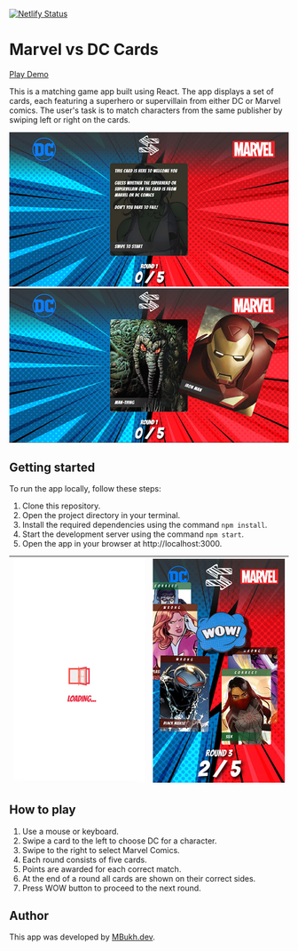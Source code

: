 [![Netlify Status](https://api.netlify.com/api/v1/badges/d6374334-420d-40be-8e7c-caca5a5577f5/deploy-status)](https://app.netlify.com/sites/mbukh-comics-match-game/deploys)

# Marvel vs DC Cards

[Play Demo](https://mbukh-comics-match-game.netlify.app)

This is a matching game app built using React. The app displays a set of cards, each featuring a superhero or supervillain from either DC or Marvel comics. The user's task is to match characters from the same publisher by swiping left or right on the cards.

![image](./docs/screen1.jpg)
![image](./docs/screen2.jpg)

## Getting started

To run the app locally, follow these steps:

1. Clone this repository.
2. Open the project directory in your terminal.
3. Install the required dependencies using the command `npm install`.
4. Start the development server using the command `npm start`.
5. Open the app in your browser at http://localhost:3000.

| ![iPhone screenshot 1](./docs/screen3.jpeg "title-1") | ![iPhone screenshot 1](./docs/screen4.jpeg "title-2") |
| :---------------------------------------------------: | :---------------------------------------------------: |

## How to play

1. Use a mouse or keyboard.
2. Swipe a card to the left to choose DC for a character.
3. Swipe to the right to select Marvel Comics.
4. Each round consists of five cards.
5. Points are awarded for each correct match.
6. At the end of a round all cards are shown on their correct sides.
7. Press WOW button to proceed to the next round.

## Author

This app was developed by [MBukh.dev](https://mbukh.dev).
